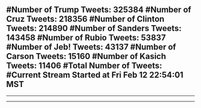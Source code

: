#Number of Trump Tweets: 325384
#Number of Cruz Tweets: 218356
#Number of Clinton Tweets: 214890
#Number of Sanders Tweets: 143458
#Number of Rubio Tweets: 53837
#Number of Jeb! Tweets: 43137
#Number of Carson Tweets: 15160
#Number of Kasich Tweets: 11406
#Total Number of Tweets:  
#Current Stream Started at Fri Feb 12 22:54:01 MST
---
---
---
